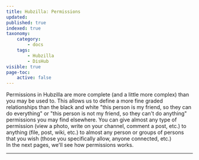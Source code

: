 ```yaml
---
title: Hubzilla: Permissions
updated:
published: true
indexed: true
taxonomy:
    category:
        - docs
    tags:
        - Hubzilla
        - DisHub
visible: true
page-toc:
    active: false
---
```


Permissions in Hubzilla are more complete (and a little more complex) than you may be used to. This allows us to define a more fine graded relationships than the black and white "this person is my friend, so they can do everything" or "this person is not my friend, so they can't do anything" permissions you may find elsewhere. You can give almost any type of permission (view a photo, write on your channel, comment a post, etc.) to anything (file, post, wiki, etc.) to almost any person or groups of persons that you wish (those you specifically allow, anyone connected, etc.)
<br>
In the next pages, we'll see how permissions works.

---
